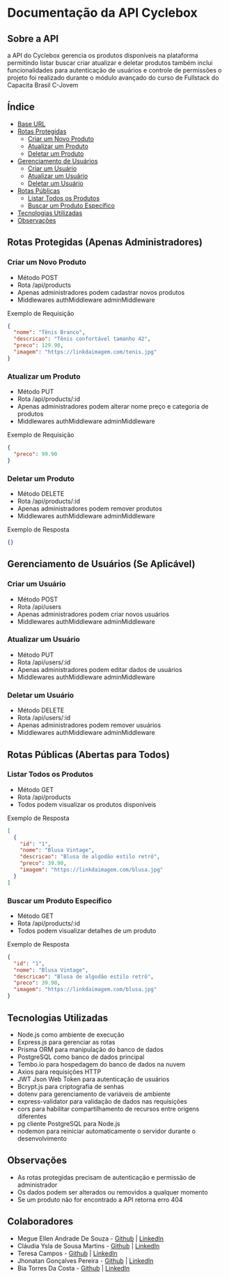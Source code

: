 # Documentação da API Cyclebox

## Sobre a API
a API do Cyclebox gerencia os produtos disponíveis na plataforma permitindo listar buscar criar atualizar e deletar produtos também inclui funcionalidades para autenticação de usuários e controle de permissões o projeto foi realizado durante o módulo avançado do curso de Fullstack do Capacita Brasil C-Jovem

## Índice
- [Base URL](#base-url)
- [Rotas Protegidas](#rotas-protegidas-apenas-administradores)
  - [Criar um Novo Produto](#criar-um-novo-produto)
  - [Atualizar um Produto](#atualizar-um-produto)
  - [Deletar um Produto](#deletar-um-produto)
- [Gerenciamento de Usuários](#gerenciamento-de-usuários-se-aplicável)
  - [Criar um Usuário](#criar-um-usuário)
  - [Atualizar um Usuário](#atualizar-um-usuário)
  - [Deletar um Usuário](#deletar-um-usuário)
- [Rotas Públicas](#rotas-públicas-abertas-para-todos)
  - [Listar Todos os Produtos](#listar-todos-os-produtos)
  - [Buscar um Produto Específico](#buscar-um-produto-específico)
- [Tecnologias Utilizadas](#tecnologias-utilizadas)
- [Observações](#observações)


## Rotas Protegidas (Apenas Administradores)

### Criar um Novo Produto
- Método POST
- Rota /api/products
- Apenas administradores podem cadastrar novos produtos
- Middlewares authMiddleware adminMiddleware

Exemplo de Requisição
```json
{
  "nome": "Tênis Branco",
  "descricao": "Tênis confortável tamanho 42",
  "preco": 129.90,
  "imagem": "https://linkdaimagem.com/tenis.jpg"
}
```

### Atualizar um Produto
- Método PUT
- Rota /api/products/:id
- Apenas administradores podem alterar nome preço e categoria de produtos
- Middlewares authMiddleware adminMiddleware

Exemplo de Requisição
```json
{
  "preco": 99.90
}
```

### Deletar um Produto
- Método DELETE
- Rota /api/products/:id
- Apenas administradores podem remover produtos
- Middlewares authMiddleware adminMiddleware

Exemplo de Resposta
```json
{}
```

## Gerenciamento de Usuários (Se Aplicável)

### Criar um Usuário
- Método POST
- Rota /api/users
- Apenas administradores podem criar novos usuários
- Middlewares authMiddleware adminMiddleware

### Atualizar um Usuário
- Método PUT
- Rota /api/users/:id
- Apenas administradores podem editar dados de usuários
- Middlewares authMiddleware adminMiddleware

### Deletar um Usuário
- Método DELETE
- Rota /api/users/:id
- Apenas administradores podem remover usuários
- Middlewares authMiddleware adminMiddleware

## Rotas Públicas (Abertas para Todos)

### Listar Todos os Produtos
- Método GET
- Rota /api/products
- Todos podem visualizar os produtos disponíveis

Exemplo de Resposta
```json
[
  {
    "id": "1",
    "nome": "Blusa Vintage",
    "descricao": "Blusa de algodão estilo retrô",
    "preco": 39.90,
    "imagem": "https://linkdaimagem.com/blusa.jpg"
  }
]
```

### Buscar um Produto Específico
- Método GET
- Rota /api/products/:id
- Todos podem visualizar detalhes de um produto

Exemplo de Resposta
```json
{
  "id": "1",
  "nome": "Blusa Vintage",
  "descricao": "Blusa de algodão estilo retrô",
  "preco": 39.90,
  "imagem": "https://linkdaimagem.com/blusa.jpg"
}
```

## Tecnologias Utilizadas
- Node.js como ambiente de execução
- Express.js para gerenciar as rotas
- Prisma ORM para manipulação do banco de dados
- PostgreSQL como banco de dados principal
- Tembo.io para hospedagem do banco de dados na nuvem
- Axios para requisições HTTP
- JWT Json Web Token para autenticação de usuários
- Bcrypt.js para criptografia de senhas
- dotenv para gerenciamento de variáveis de ambiente
- express-validator para validação de dados nas requisições
- cors para habilitar compartilhamento de recursos entre origens diferentes
- pg cliente PostgreSQL para Node.js
- nodemon para reiniciar automaticamente o servidor durante o desenvolvimento

## Observações
- As rotas protegidas precisam de autenticação e permissão de administrador
- Os dados podem ser alterados ou removidos a qualquer momento
- Se um produto não for encontrado a API retorna erro 404

## Colaboradores

- Megue Ellen Andrade De Souza - [Github](https://github.com/MegEllenAS) | [LinkedIn](https://www.linkedin.com/in/megueellen)
- Cláudia Ysla de Sousa Martins - [Github](https://github.com/yslamartins) | [LinkedIn](https://www.linkedin.com/in/ysla-martins-dev)
- Teresa Campos - [Github](https://github.com/teresaccampos) | [LinkedIn](https://www.linkedin.com/in/teresacamposdev)
- Jhonatan Gonçalves Pereira - [Github](https://github.com/jhonatan-goncalves-pereira) | [LinkedIn](https://www.linkedin.com/in/jhonatan-goncalves-pereira/)
- Bia Torres Da Costa - [Github](https://github.com/biatorresdacosta) | [LinkedIn](https://www.linkedin.com/in/biatorresdacosta/)